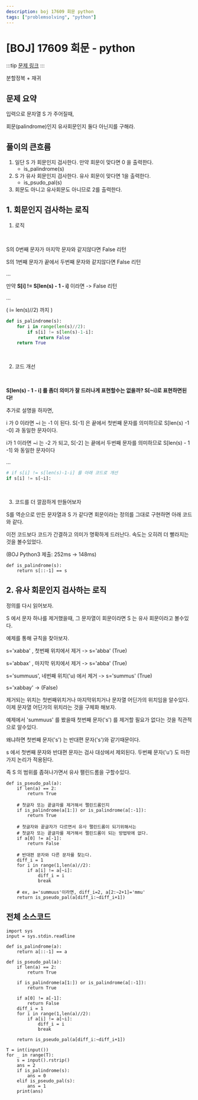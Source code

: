 ```yaml
---
description: boj 17609 회문 python  
tags: ["problemsolving", "python"]
---
```

# [BOJ] 17609 회문 - python
:::tip
[문제 링크](https://www.acmicpc.net/problem/17609)
:::


분할정복 + 재귀

## 문제 요약

입력으로 문자열 S 가 주어질때,

회문(palindrome)인지 유사회문인지 둘다 아닌지를 구해라.

## 풀이의 큰흐름

1. 일단 S 가 회문인지 검사한다. 만약 회문이 맞다면 0 을 출력한다.
    - is_palindrome(s)
2. S 가 유사 회문인지 검사한다. 유사 회문이 맞다면 1을 출력한다.
    - is_psudo_pal(s)
3. 회문도 아니고 유사회문도 아니므로 2를 출력한다.


## 1. 회문인지 검사하는 로직

1) 로직
<br>
   

   S의 0번째 문자가 마지막 문자와 같지않다면 False 리턴
   
   S의 1번째 문자가 끝에서 두번째 문자와 같지않다면 False 리턴
   
   ...
   
   만약 **S[i] != S[len(s) - 1 - i]** 이라면 -> False 리턴
   
   ...
   
   ( i= len(s)//2) 까지 )

```python
def is_palindrome(s):
    for i in range(len(s)//2):
        if s[i] != s[len(s)-1-i]:
            return False
    return True
```
<br>

2) 코드 개선
<br>
   
**S[len(s) - 1 - i] 를 좀더 의미가 잘 드러나게 표현할수는 없을까?
   S[~i]로 표현하면된다!**
<br> 

추가로 설명을 하자면,

i 가 0 이라면 ~i 는 -1 이 된다. S[-1] 은 끝에서 첫번째 문자를 의미하므로 S[len(s) -1 -0] 과 동일한 문자이다.

i가 1 이라면 ~i 는 -2 가 되고, S[-2] 는 끝에서 두번째 문자를 의미하므로 S[len(s) - 1 -1] 와 동일한 문자이다

...

```python
# if s[i] != s[len(s)-1-i] 를 아래 코드로 개선  
if s[i] != s[~i]:

```
<br>

3) 코드를 더 깔끔하게 만들어보자 
   <br>
   
S를 역순으로 만든 문자열과 S 가 같다면 회문이라는 정의를 그대로 구현하면 아래 코드와 같다.

이전 코드보다 코드가 간결하고 의미가 명확하게 드러난다. 속도는 오히려 더 빨라지는것을 볼수있었다.

(BOJ Python3 제출: 252ms -> 148ms)
```
def is_palindrome(s):
    return s[::-1] == s
```

## 2. 유사 회문인지 검사하는 로직

정의를 다시 읽어보자.

S 에서 문자 하나를 제거했을때, 그 문자열이 회문이라면 S 는 유사 회문이라고 볼수있다.

예제를 통해 규칙을 찾아보자.

s='xabba' , 첫번째 위치에서 제거 -> s='abba' (True)

s='abbax' , 마지막 위치에서 제거 -> s='abba' (True)

s='summuus', 네번째 위치('u) 에서 제거 -> s='summus' (True)

s='xabbay' -> (False)
<br>

제거되는 위치는 첫번째위치거나 마지막위치거나 문자열 어딘가의 위치임을 알수있다. 이제 문자열 어딘가의 위치라는 것을 구체화 해보자.

예제에서 'summuus' 를 봤을때 첫번째 문자('s') 를 제거할 필요가 없다는 것을 직관적으로 알수있다. 

왜냐하면 첫번째 문자('s') 는 반대편 문자('s')와 같기때문이다. 

s 에서 첫번째 문자와 반대편 문자는 검사 대상에서 제외된다. 두번째 문자('u') 도 마찬가지 논리가 적용된다.
<br>

즉 S 의 범위를 좁혀나가면서 유사 팰린드롬을 구할수있다.

```
def is_pseudo_pal(a):
    if len(a) == 2:
        return True
    
    # 첫글자 또는 끝글자를 제거해서 팰린드롬인지 
    if is_palindrome(a[1:]) or is_palindrome(a[:-1]):
        return True

    # 첫글자와 끝글자가 다르면서 유사 팰린드롬이 되기위해서는
    # 첫글자 또는 끝글자를 제거해서 팰린드롬이 되는 방법밖에 없다.
    if a[0] != a[-1]:
        return False
    
    # 반대편 문자와 다른 문자를 찾는다. 
    diff_i = 1
    for i in range(1,len(a)//2):
        if a[i] != a[~i]:
            diff_i = i
            break
	
    # ex, a='summuus'이라면, diff_i=2, a[2:~2+1]='mmu'
    return is_pseudo_pal(a[diff_i:~diff_i+1])
```

## 전체 소스코드

```
import sys
input = sys.stdin.readline

def is_palindrome(a):
    return a[::-1] == a

def is_pseudo_pal(a):
    if len(a) == 2:
        return True

    if is_palindrome(a[1:]) or is_palindrome(a[:-1]):
        return True

    if a[0] != a[-1]:
        return False
    diff_i = 1
    for i in range(1,len(a)//2):
        if a[i] != a[~i]:
            diff_i = i
            break

    return is_pseudo_pal(a[diff_i:~diff_i+1])

T = int(input())
for _ in range(T):
    s = input().rstrip()
    ans = 2
    if is_palindrome(s):
        ans = 0
    elif is_pseudo_pal(s):
        ans = 1
    print(ans)
```